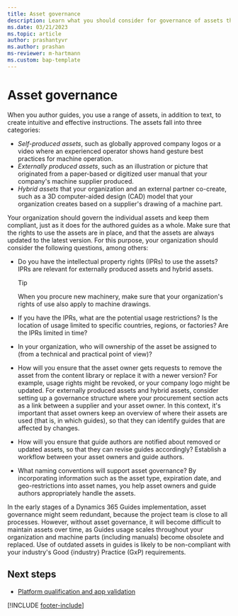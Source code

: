 ```yaml
---
title: Asset governance
description: Learn what you should consider for governance of assets that are used in guides in a regulated industry.
ms.date: 03/21/2023
ms.topic: article
author: prashantyvr
ms.author: prashan
ms-reviewer: m-hartmann
ms.custom: bap-template
---
```


# Asset governance

When you author guides, you use a range of assets, in addition to text, to create intuitive and effective instructions. The assets fall into three categories:

- *Self-produced assets*, such as globally approved company logos or a video where an experienced operator shows hand gesture best practices for machine operation.
- *Externally produced assets*, such as an illustration or picture that originated from a paper-based or digitized user manual that your company's machine supplier produced.
- *Hybrid assets* that your organization and an external partner co-create, such as a 3D computer-aided design (CAD) model that your organization creates based on a supplier's drawing of a machine part.

Your organization should govern the individual assets and keep them compliant, just as it does for the authored guides as a whole. Make sure that the rights to use the assets are in place, and that the assets are always updated to the latest version. For this purpose, your organization should consider the following questions, among others:

- Do you have the intellectual property rights (IPRs) to use the assets? IPRs are relevant for externally produced assets and hybrid assets.

    > [!TIP]
    > When you procure new machinery, make sure that your organization's rights of use also apply to machine drawings.

- If you have the IPRs, what are the potential usage restrictions? Is the location of usage limited to specific countries, regions, or factories? Are the IPRs limited in time?
- In your organization, who will ownership of the asset be assigned to (from a technical and practical point of view)?
- How will you ensure that the asset owner gets requests to remove the asset from the content library or replace it with a newer version? For example, usage rights might be revoked, or your company logo might be updated. For externally produced assets and hybrid assets, consider setting up a governance structure where your procurement section acts as a link between a supplier and your asset owner. In this context, it's important that asset owners keep an overview of where their assets are used (that is, in which guides), so that they can identify guides that are affected by changes.
- How will you ensure that guide authors are notified about removed or updated assets, so that they can revise guides accordingly? Establish a workflow between your asset owners and guide authors.
- What naming conventions will support asset governance? By incorporating information such as the asset type, expiration date, and geo-restrictions into asset names, you help asset owners and guide authors appropriately handle the assets.

In the early stages of a Dynamics 365 Guides implementation, asset governance might seem redundant, because the project team is close to all processes. However, without asset governance, it will become difficult to maintain assets over time, as Guides usage scales throughout your organization and machine parts (including manuals) become obsolete and replaced. Use of outdated assets in guides is likely to be non-compliant with your industry's Good \{industry\} Practice (GxP) requirements.

## Next steps

- [Platform qualification and app validation](platform-qualification-app-validation.md)

[!INCLUDE [footer-include](../../includes/footer-banner.md)]
